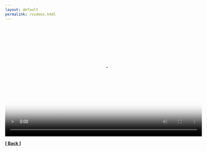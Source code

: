 ```yaml
---
layout: default
permalink: /videos.html
---
```

<head>
  <link href="https://unknownproject.github.io/player/video-js.css" rel="stylesheet" />

  <!-- If you'd like to support IE8 (for Video.js versions prior to v7) -->
  <script src="https://unknownproject.github.io/player/videojs-ie8.min.js"></script>
</head>

<body>
  <video
    id="my-video"
    class="video-js vjs-default-skin"
    controls
    preload="auto"
    width="640"
    height="360"
    poster="/assets/images/SHH.png"
    data-setup="{}"
  >
    <source src=https://unknownproject.github.io/video/p30_features.mp4" type="video/mp4" />
    <p class="vjs-no-js">
      To view this video please enable JavaScript, and consider upgrading to a
      web browser that
      <a href="https://videojs.com/html5-video-support/" target="_blank"
        >supports HTML5 video</a
      >
    </p>
  </video>

  <script src="https://unknownproject.github.io/player/video.js"></script>
</body>
  
**[[ Back ]](./)**